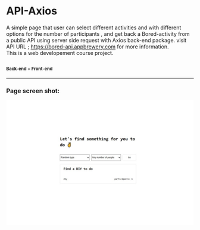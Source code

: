 # API-Axios
A simple page that user can select different activities and with different options for the number of participants , and get back a Bored-activity from a public API using server side request with Axios back-end package. visit API URL ; https://bored-api.appbrewery.com for more information. <br/> This is a web developement course project.
#### <sub>Back-end + Front-end</sub>
---

### Page screen shot:

![home page](https://github.com/pouriavj/API-Axios/blob/main/boredActivity.jpg?raw=true)
